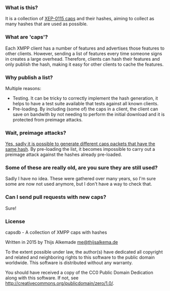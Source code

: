 ### What is this?

It is a collection of [XEP-0115 caps](http://xmpp.org/extensions/xep-0115.html) and their hashes, aiming to collect as many hashes that are used as possible.

### What are 'caps'?

Each XMPP client has a number of features and advertises those features to other clients. However, sending a list of features every time someone signs in creates a large overhead. Therefore, clients can hash their features and only publish the hash, making it easy for other clients to cache the features.

### Why publish a list?

Multiple reasons:

* Testing. It can be tricky to correctly implement the hash generation, it helps to have a test suite available that tests against all known clients.
* Pre-loading. By including (some of) the caps in a client, the client can save on bandwith by not needing to perform the initial download and it is protected from preimage attacks.

### Wait, preimage attacks?

[Yes, sadly it is possible to generate different caps packets that have the same hash](http://mail.jabber.org/pipermail/security/2009-July/000812.html). By pre-loading the list, it becomes impossible to carry out a preimage attack against the hashes already pre-loaded.

### Some of these are really old, are you sure they are still used?

Sadly I have no idea. These were gathered over many years, so I'm sure some are now not used anymore, but I don't have a way to check that.

### Can I send pull requests with new caps?

Sure!

### License

capsdb - A collection of XMPP caps with hashes

Written in 2015 by Thijs Alkemade <me@thijsalkema.de>

To the extent possible under law, the author(s) have dedicated all copyright and related and neighboring rights to this software to the public domain worldwide. This software is distributed without any warranty.

You should have received a copy of the CC0 Public Domain Dedication along with this software. If not, see <http://creativecommons.org/publicdomain/zero/1.0/>. 
